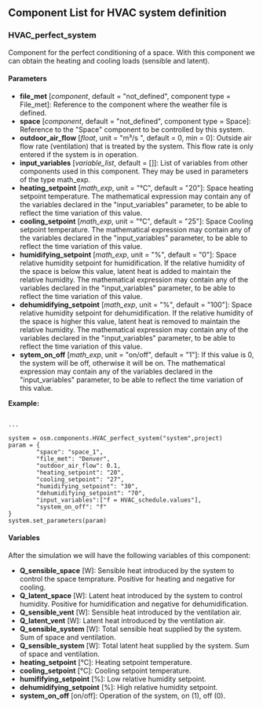 ## Component List for HVAC system definition
### HVAC_perfect_system

Component for the perfect conditioning of a space. With this component we can obtain the heating and cooling loads (sensible and latent).

#### Parameters
- **file_met** [_component_, default = "not_defined", component type = File_met]: Reference to the component where the weather file is defined.
- **space** [_component_, default = "not_defined", component type = Space]: Reference to the "Space" component to be controlled by this system.
- **outdoor_air_flow** [_float_, unit = "m³/s ", default = 0, min = 0]: Outside air flow rate (ventilation) that is treated by the system. This flow rate is only entered if the system is in operation.
- **input_variables** [_variable_list_, default = []]: List of variables from other components used in this component. They may be used in parameters of the type math_exp.
- **heating_setpoint** [_math_exp_, unit = "°C", default = "20"]: Space heating setpoint temperature. The mathematical expression may contain any of the variables declared in the "input_variables" parameter, to be able to reflect the time variation of this value.
- **cooling_setpoint** [_math_exp_, unit = "°C", default = "25"]: Space Cooling setpoint temperature. The mathematical expression may contain any of the variables declared in the "input_variables" parameter, to be able to reflect the time variation of this value.
- **humidifying_setpoint** [_math_exp_, unit = "%", default = "0"]: Space relative humidity setpoint for humidification. If the relative humidity of the space is below this value, latent heat is added to maintain the relative humidity. The mathematical expression may contain any of the variables declared in the "input_variables" parameter, to be able to reflect the time variation of this value.
- **dehumidifying_setpoint** [_math_exp_, unit = "%", default = "100"]: Space relative humidity setpoint for dehumidification. If the relative humidity of the space is higher this value, latent heat is removed to maintain the relative humidity. The mathematical expression may contain any of the variables declared in the "input_variables" parameter, to be able to reflect the time variation of this value.
- **sytem_on_off** [_math_exp_, unit = "on/off", default = "1"]: If this value is 0, the system will be off, otherwise it will be on. The mathematical expression may contain any of the variables declared in the "input_variables" parameter, to be able to reflect the time variation of this value.

**Example:**
<pre><code class="python">
...

system = osm.components.HVAC_perfect_system("system",project)
param = {
        "space": "space_1",
        "file_met": "Denver",
        "outdoor_air_flow": 0.1,
        "heating_setpoint": "20",
        "cooling_setpoint": "27",
        "humidifying_setpoint": "30",
        "dehumidifying_setpoint": "70",
        "input_variables":["f = HVAC_schedule.values"],
        "system_on_off": "f"
}
system.set_parameters(param)
</code></pre>

#### Variables

After the simulation we will have the following variables of this component:

- __Q_sensible_space__ [W]: Sensible heat introduced by the system to control the space temprature. Positive for heating and negative for cooling.
- __Q_latent_space__ [W]: Latent heat introduced by the system to control humidity. Positive for humidification and negative for dehumidification.
- __Q_sensible_vent__ [W]: Sensible heat introduced by the ventilation air.
- __Q_latent_vent__ [W]: Latent heat introduced by the ventilation air.
- __Q_sensible_system__ [W]: Total sensible heat supplied by the system. Sum of space and ventilation.
- __Q_sensible_system__ [W]: Total latent heat supplied by the system. Sum of space and ventilation.
- __heating_setpoint__ [°C]: Heating setpoint temperature.
- __cooling_setpoint__ [°C]: Cooling setpoint temperature.
- __humififying_setpoint__ [%]: Low relative humidity setpoint.
- __dehumidifying_setpoint__ [%]: High relative humidity setpoint.
- __system_on_off__ [on/off]: Operation of the system, on (1), off (0).

